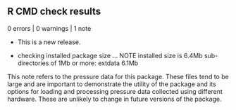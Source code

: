 ## R CMD check results

0 errors | 0 warnings | 1 note

* This is a new release.


* checking installed package size ... NOTE
  installed size is  6.4Mb
  sub-directories of 1Mb or more:
    extdata   6.1Mb
    
This note refers to the pressure data for this package. These files tend to be 
large and are important to demonstrate the utility of the package and its 
options for loading and processing pressure data collected using different 
hardware. These are unlikely to change in future versions of the package.  
